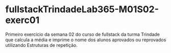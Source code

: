 ﻿# fullstackTrindadeLab365-M01S02-exerc01
Primeiro exercício da semana 02 do curso de fullstack da turma Trindade que calcula a média e imprime o nome dos alunos aprovados ou reprovados utilizando Estruturas de repetição.
